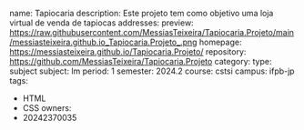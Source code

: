 name: Tapiocaria 
description: Este projeto tem como objetivo uma loja virtual de venda de tapiocas
addresses:
  preview: https://raw.githubusercontent.com/MessiasTeixeira/Tapiocaria.Projeto/main/messiasteixeira.github.io_Tapiocaria.Projeto_.png
  homepage: https://messiasteixeira.github.io/Tapiocaria.Projeto/
  repository: https://github.com/MessiasTeixeira/Tapiocaria.Projeto
category:
  type: subject
  subject: lm
  period: 1
  semester: 2024.2
  course: cstsi
  campus: ifpb-jp
tags:
  - HTML
  - CSS
owners:
  - 20242370035
